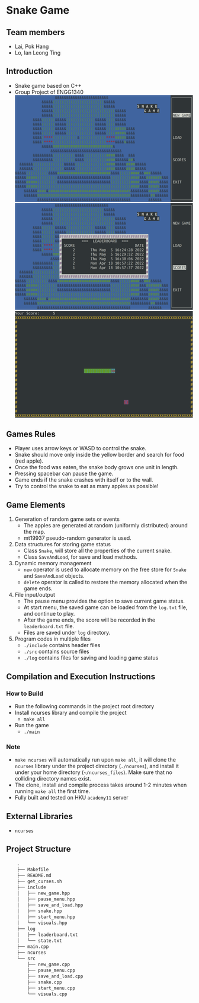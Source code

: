 # Snake Game
## Team members
- Lai, Pok Hang
- Lo, Ian Leong Ting

## Introduction
- Snake game based on C++
- Group Project of ENGG1340
![demo_1](demo/demo_1.png)
![demo_2](demo/demo_2.png)
![demo_3](demo/demo_3.png)

## Games Rules
- Player uses arrow keys or WASD to control the snake.
- Snake should move only inside the yellow border and search for food (red apple).
- Once the food was eaten, the snake body grows one unit in length.
- Pressing spacebar can pause the game.
- Game ends if the snake crashes with itself or to the wall.
- Try to control the snake to eat as many apples as possible!

## Game Elements
1. Generation of random game sets or events
    - The apples are generated at random (uniformly distributed) around the map.
    - mt19937 pseudo-random generator is used.
2. Data structures for storing game status
    - Class `Snake`, will store all the properties of the current snake.
    - Class `SaveAndLoad`, for save and load methods.
3. Dynamic memory management
    - `new` operator is used to allocate memory on the free store for `Snake` and `SaveAndLoad` objects.
    - `delete` operator is called to restore the memory allocated when the game ends.
4. File input/output
    - The pause menu provides the option to save current game status.
    - At start menu, the saved game can be loaded from the `log.txt` file, and continue to play.
    - After the game ends, the score will be recorded in the `leaderboard.txt` file.
    - Files are saved under `log` directory.
5. Program codes in multiple files
    - `./include` contains header files
    - `./src` contains source files
    - `./log` contains files for saving and loading game status

## Compilation and Execution Instructions
### How to Build
- Run the following commands in the project root directory
- Install ncurses library and compile the project 
    - `make all`
- Run the game
    -  `./main`
### Note
- `make ncurses` will automatically run upon `make all`, it will clone the `ncurses` library under the project directory (`./ncurses`), and install it under your home directory (`~/ncurses_files`). Make sure that no colliding directory names exist. 
- The clone, install and compile process takes around 1-2 minutes when running `make all` the first time.
- Fully built and tested on HKU `academy11` server

## External Libraries
- `ncurses`

## Project Structure
```
    .
    ├── Makefile
    ├── README.md
    ├── get_curses.sh
    ├── include
    │   ├── new_game.hpp
    │   ├── pause_menu.hpp
    │   ├── save_and_load.hpp
    │   ├── snake.hpp
    │   ├── start_menu.hpp
    │   └── visuals.hpp
    ├── log
    │   ├── leaderboard.txt
    │   └── state.txt
    ├── main.cpp
    ├── ncurses
    └── src
        ├── new_game.cpp
        ├── pause_menu.cpp
        ├── save_and_load.cpp
        ├── snake.cpp
        ├── start_menu.cpp
        └── visuals.cpp
```